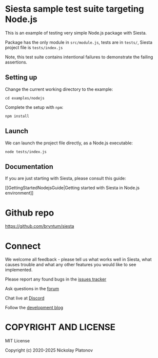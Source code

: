 Siesta sample test suite targeting Node.js 
==========================================

This is an example of testing very simple Node.js package with Siesta.

Package has the only module in `src/module.js`, tests are in `tests/`, Siesta project file is `tests/index.js`

Note, this test suite contains intentional failures to demonstrate the failing assertions.

Setting up
----------

Change the current working directory to the example:

```shell
cd examples/nodejs
```

Complete the setup with `npm`:

```shell
npm install
```

Launch
------

We can launch the project file directly, as a Node.js executable:

```shell
node tests/index.js
```

Documentation
-------------

If you are just starting with Siesta, please consult this guide:

[[GettingStartedNodejsGuide|Getting started with Siesta in Node.js environment]]


Github repo
===========

https://github.com/bryntum/siesta


Connect
=======

We welcome all feedback - please tell us what works well in Siesta, what causes trouble and what any other features you would like to see implemented.

Please report any found bugs in the [issues tracker](https://github.com/bryntum/siesta/issues)

Ask questions in the [forum](https://bryntum.com/forum/viewforum.php?f=20)

Chat live at [Discord](https://discord.gg/6mwJZGnwbq)

Follow the [development blog](https://www.bryntum.com/blog/)


COPYRIGHT AND LICENSE
=================

MIT License

Copyright (c) 2020-2025 Nickolay Platonov
